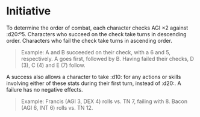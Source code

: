 # Initiative

To determine the order of combat, each character checks AGI ×2 against :d20:º5. Characters who succeed on the check take turns in descending order. Characters who fail the check take turns in ascending order.

> Example: A and B succeeded on their check, with a 6 and 5, respectively. A goes first, followed by B. Having failed their checks, D (3), C (4) and E (7) follow.

A success also allows a character to take :d10: for any actions or skills involving either of these stats during their first turn, instead of :d20:. A failure has no negative effects.

> Example: Francis (AGI 3, DEX 4) rolls vs. TN 7, failing with 8. Bacon (AGI 6, INT 6) rolls vs. TN 12.

